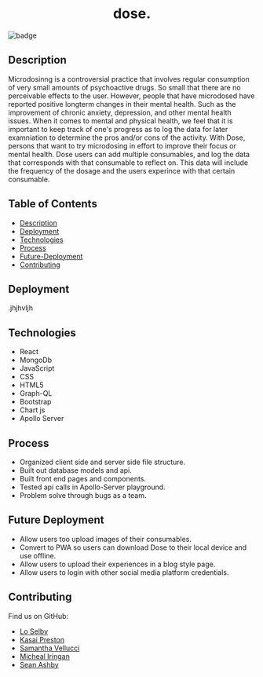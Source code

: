 
<h1 align="center">dose.</h1>
    
![badge](https://img.shields.io/apm/l/vim-mode?style=plastic)<br />
    
 ## Description

Microdosinng is a controversial practice that involves regular consumption of very small amounts of psychoactive drugs. So small that there are no perceivable effects to the user. However, people that have microdosed have reported positive longterm changes in their mental health. Such as the improvement of chronic anxiety, depression, and other mental health issues. When it comes to mental and physical health, we feel that it is important to keep track of one's progress as to log the data for later examniation to determine the pros and/or cons of the activity. With Dose, persons that want to try microdosing in effort to improve their focus or mental health. Dose users can add multiple consumables, and log the data that corresponds with that consumable to reflect on. This data will include the frequency of the dosage and the users experince with that certain consumable. 
    

## Table of Contents

- [Description](#description)
- [Deployment](#Deployment)  
- [Technologies](#technologies)
- [Process](#Process)
- [Future-Deployment](#Future-Deployment)
- [Contributing](#contributing)  


## Deployment

.jhjhvljh


## Technologies

* React
* MongoDb
* JavaScript
* CSS
* HTML5
* Graph-QL
* Bootstrap
* Chart js
* Apollo Server

## Process

- Organized client side and server side file structure.
- Built out database models and api.
- Built front end pages and components.
- Tested api calls in Apollo-Server playground.
- Problem solve through bugs as a team.


## Future Deployment

- Allow users too upload images of their consumables.
- Convert to PWA so users can download Dose to their local device and use offline.
- Allow users to upload their experiences in a blog style page.
- Allow users to login with other social media platform credentials.


## Contributing

Find us on GitHub: 
- [Lo Selby](https://github.com/lonewolfco)
- [Kasai Preston](https://github.com/kasaipreston)  
- [Samantha Vellucci](https://github.com/svellucci18)
- [Micheal Iringan](https://github.com/miringan)
- [Sean Ashby](https://github.com/seanrashby)




    